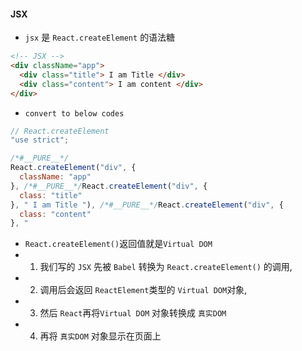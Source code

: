 #### JSX
- `jsx` 是 `React.createElement` 的语法糖

```html
<!-- JSX -->
<div className="app">
  <div class="title"> I am Title </div>
  <div class="content"> I am content </div>
</div>
```

- `convert to below codes`
```js
// React.createElement
"use strict";

/*#__PURE__*/
React.createElement("div", {
  className: "app"
}, /*#__PURE__*/React.createElement("div", {
  class: "title"
}, " I am Title "), /*#__PURE__*/React.createElement("div", {
  class: "content"
}, " 
```
- `React.createElement()`返回值就是`Virtual DOM`
- 1. 我们写的 `JSX` 先被 `Babel` 转换为 `React.createElement()` 的调用, 
- 2. 调用后会返回 `ReactElement`类型的 `Virtual DOM`对象, 
- 3. 然后 `React`再将`Virtual DOM` 对象转换成 `真实DOM`
- 4. 再将 `真实DOM` 对象显示在页面上